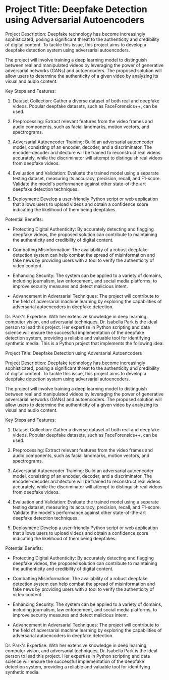 # Project Title: Deepfake Detection using Adversarial Autoencoders

Project Description:
Deepfake technology has become increasingly sophisticated, posing a significant threat to the authenticity and credibility of digital content. To tackle this issue, this project aims to develop a deepfake detection system using adversarial autoencoders.

The project will involve training a deep learning model to distinguish between real and manipulated videos by leveraging the power of generative adversarial networks (GANs) and autoencoders. The proposed solution will allow users to determine the authenticity of a given video by analyzing its visual and audio content.

Key Steps and Features:
1. Dataset Collection: Gather a diverse dataset of both real and deepfake videos. Popular deepfake datasets, such as FaceForensics++, can be used.

2. Preprocessing: Extract relevant features from the video frames and audio components, such as facial landmarks, motion vectors, and spectrograms.

3. Adversarial Autoencoder Training: Build an adversarial autoencoder model, consisting of an encoder, decoder, and a discriminator. The encoder-decoder architecture will be trained to reconstruct real videos accurately, while the discriminator will attempt to distinguish real videos from deepfake videos.

4. Evaluation and Validation: Evaluate the trained model using a separate testing dataset, measuring its accuracy, precision, recall, and F1-score. Validate the model's performance against other state-of-the-art deepfake detection techniques.

5. Deployment: Develop a user-friendly Python script or web application that allows users to upload videos and obtain a confidence score indicating the likelihood of them being deepfakes.

Potential Benefits:
- Protecting Digital Authenticity: By accurately detecting and flagging deepfake videos, the proposed solution can contribute to maintaining the authenticity and credibility of digital content.

- Combatting Misinformation: The availability of a robust deepfake detection system can help combat the spread of misinformation and fake news by providing users with a tool to verify the authenticity of video content.

- Enhancing Security: The system can be applied to a variety of domains, including journalism, law enforcement, and social media platforms, to improve security measures and detect malicious intent.

- Advancement in Adversarial Techniques: The project will contribute to the field of adversarial machine learning by exploring the capabilities of adversarial autoencoders in deepfake detection.

Dr. Park's Expertise:
With her extensive knowledge in deep learning, computer vision, and adversarial techniques, Dr. Isabella Park is the ideal person to lead this project. Her expertise in Python scripting and data science will ensure the successful implementation of the deepfake detection system, providing a reliable and valuable tool for identifying synthetic media.
This is a Python project that implements the following idea:

Project Title: Deepfake Detection using Adversarial Autoencoders

Project Description:
Deepfake technology has become increasingly sophisticated, posing a significant threat to the authenticity and credibility of digital content. To tackle this issue, this project aims to develop a deepfake detection system using adversarial autoencoders.

The project will involve training a deep learning model to distinguish between real and manipulated videos by leveraging the power of generative adversarial networks (GANs) and autoencoders. The proposed solution will allow users to determine the authenticity of a given video by analyzing its visual and audio content.

Key Steps and Features:
1. Dataset Collection: Gather a diverse dataset of both real and deepfake videos. Popular deepfake datasets, such as FaceForensics++, can be used.

2. Preprocessing: Extract relevant features from the video frames and audio components, such as facial landmarks, motion vectors, and spectrograms.

3. Adversarial Autoencoder Training: Build an adversarial autoencoder model, consisting of an encoder, decoder, and a discriminator. The encoder-decoder architecture will be trained to reconstruct real videos accurately, while the discriminator will attempt to distinguish real videos from deepfake videos.

4. Evaluation and Validation: Evaluate the trained model using a separate testing dataset, measuring its accuracy, precision, recall, and F1-score. Validate the model's performance against other state-of-the-art deepfake detection techniques.

5. Deployment: Develop a user-friendly Python script or web application that allows users to upload videos and obtain a confidence score indicating the likelihood of them being deepfakes.

Potential Benefits:
- Protecting Digital Authenticity: By accurately detecting and flagging deepfake videos, the proposed solution can contribute to maintaining the authenticity and credibility of digital content.

- Combatting Misinformation: The availability of a robust deepfake detection system can help combat the spread of misinformation and fake news by providing users with a tool to verify the authenticity of video content.

- Enhancing Security: The system can be applied to a variety of domains, including journalism, law enforcement, and social media platforms, to improve security measures and detect malicious intent.

- Advancement in Adversarial Techniques: The project will contribute to the field of adversarial machine learning by exploring the capabilities of adversarial autoencoders in deepfake detection.

Dr. Park's Expertise:
With her extensive knowledge in deep learning, computer vision, and adversarial techniques, Dr. Isabella Park is the ideal person to lead this project. Her expertise in Python scripting and data science will ensure the successful implementation of the deepfake detection system, providing a reliable and valuable tool for identifying synthetic media.